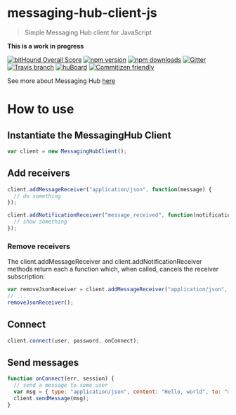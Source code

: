 # messaging-hub-client-js
> Simple Messaging Hub client for JavaScript

**This is a work in progress**


[![bitHound Overall Score](https://www.bithound.io/github/takenet/messaginghub-client-js/badges/score.svg)](https://www.bithound.io/github/takenet/messaginghub-client-js)
[![npm version](https://img.shields.io/npm/v/messaginghub-client.svg?style=flat-square)](https://www.npmjs.com/package/messaginhub-client)
[![npm downloads](https://img.shields.io/npm/dm/messaginghub-client.svg?style=flat-square)](https://www.npmjs.com/package/messaginghub-client) [![Gitter](https://img.shields.io/gitter/room/nwjs/nw.js.svg?style=flat-square)](https://gitter.im/takenet/messaginghub-client-js)
[![Travis branch](https://img.shields.io/travis/rust-lang/rust/master.svg?style=flat-square)](https://travis-ci.org/takenet/messaginghub-client-js)
[![huBoard](https://img.shields.io/badge/board-tasks-green.svg?style=flat-square)](https://huboard.com/takenet/messaginghub-client-js/#/)
[![Commitizen friendly](https://img.shields.io/badge/commitizen-friendly-brightgreen.svg?style=flat-square)](http://commitizen.github.io/cz-cli/)

See more about Messaging Hub [here](http://msging.net/)

# How to use

## Instantiate the MessagingHub Client

```javascript
var client = new MessagingHubClient();
```

## Add receivers

```javascript
client.addMessageReceiver("application/json", function(message) {
  // do something
});

client.addNotificationReceiver("message_received", function(notification) {
  // show something
});
```

### Remove receivers
The client.addMessageReceiver and client.addNotificationReceiver methods return each a function which, when called, cancels the receiver subscription:

```javascript
var removeJsonReceiver = client.addMessageReceiver("application/json", handleJson);
// ...
removeJsonReceiver();
```

## Connect

```javascript
client.connect(user, password, onConnect);
```

## Send messages

```javascript
function onConnect(err, session) {
  // send a message to some user
  var msg = { type: "application/json", content: "Hello, world", to: "my@friend.com" };
  client.sendMessage(msg);
}
```
